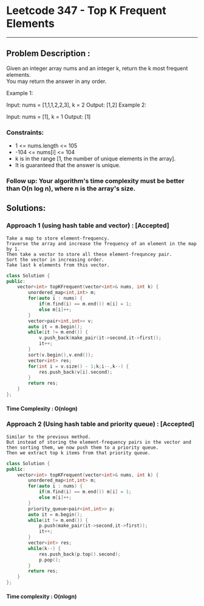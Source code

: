 # Leetcode 347 - Top K Frequent Elements
***
## Problem Description : 
Given an integer array nums and an integer k, return the k most frequent elements.
<br>
You may return the answer in any order.

Example 1:

Input: nums = [1,1,1,2,2,3], k = 2
Output: [1,2]
Example 2:

Input: nums = [1], k = 1
Output: [1]
 

### Constraints:

 * 1 <= nums.length <= 105
 * -104 <= nums[i] <= 104
 * k is in the range [1, the number of unique elements in the array].
 * It is guaranteed that the answer is unique.
 

### Follow up: Your algorithm's time complexity must be better than O(n log n), where n is the array's size.


## Solutions: 

### Approach 1 (using hash table and vector) : [Accepted]
    Take a map to store element-frequency.
    Traverse the array and increase the frequency of an element in the map by 1.
    Then take a vector to store all these element-frequncey pair.
    Sort the vector in increasing order.
    Take last k elements from this vector.

``` cpp
class Solution {
public:
    vector<int> topKFrequent(vector<int>& nums, int k) {
        unordered_map<int,int> m;
        for(auto i : nums) {
            if(m.find(i) == m.end()) m[i] = 1;
            else m[i]++;
        }
        vector<pair<int,int>> v;
        auto it = m.begin();
        while(it != m.end()) {
            v.push_back(make_pair(it->second,it->first));
            it++;
        }
        sort(v.begin(),v.end());
        vector<int> res;
        for(int i = v.size() - 1;k;i--,k--) {
            res.push_back(v[i].second);
        }
        return res;
    }
};
```
#### Time Complexity : O(nlogn)

### Approach 2 (Using hash table and priority queue) : [Accepted]
    Similar to the previous method.
    But instead of storing the element-frequency pairs in the vector and then sorting them, we now push them to a priority queue.
    Then we extract top k items from that priority queue.

``` cpp
class Solution {
public:
    vector<int> topKFrequent(vector<int>& nums, int k) {
        unordered_map<int,int> m;
        for(auto i : nums) {
            if(m.find(i) == m.end()) m[i] = 1;
            else m[i]++;
        }
        priority_queue<pair<int,int>> p;
        auto it = m.begin();
        while(it != m.end()) {
            p.push(make_pair(it->second,it->first));
            it++;
        }
        vector<int> res;
        while(k--) {
            res.push_back(p.top().second);
            p.pop();
        }
        return res;
    }
};
```
#### Time complexity : O(nlogn)
